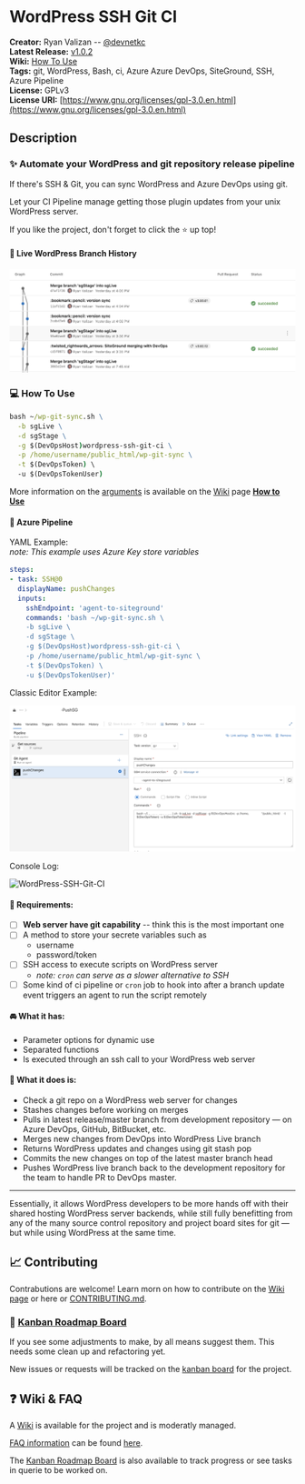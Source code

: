 # WordPress SSH Git CI

**Creator:** Ryan Valizan -- [@devnetkc](https://github.com/devnetkc)  
**Latest Release:** [v1.0.2](https://github.com/devnetkc/wordpress-ssh-git-ci/releases/tag/v1.0.2)  
**Wiki:** [How To Use](https://github.com/devnetkc/wordpress-ssh-git-ci/wiki)  
**Tags:** git, WordPress, Bash, ci, Azure Azure DevOps, SiteGround, SSH, Azure Pipeline  
**License:** GPLv3  
**License URI:** [https://www.gnu.org/licenses/gpl-3.0.en.html](https://www.gnu.org/licenses/gpl-3.0.en.html)  

## Description

### ✨ Automate your WordPress and git repository release pipeline

If there's SSH & Git, you can sync WordPress and Azure DevOps using git.

Let your CI Pipeline manage getting those plugin updates from your unix WordPress server.  

If you like the project, don't forget to click the ⭐ up top!

#### 🔴 Live WordPress Branch History

![AzureHistory](https://raw.githubusercontent.com/devnetkc/readme-assets/master/Images/WordPress-commit-history.png)

### 💻 How To Use

````cmd
bash ~/wp-git-sync.sh \
  -b sgLive \
  -d sgStage \
  -g $(DevOpsHost)wordpress-ssh-git-ci \
  -p /home/username/public_html/wp-git-sync \
  -t $(DevOpsToken) \
  -u $(DevOpsTokenUser)
````

More information on the [arguments](https://github.com/devnetkc/wordpress-ssh-git-ci/wiki/How-To-Use#arguments) is available on the [Wiki](https://github.com/devnetkc/wordpress-ssh-git-ci/wiki) page [__How to Use__](https://github.com/devnetkc/wordpress-ssh-git-ci/wiki/How-To-Use)

#### 🔧 Azure Pipeline

YAML Example:  
*note: This example uses Azure Key store variables*

````yaml
steps:
- task: SSH@0
  displayName: pushChanges
  inputs:
    sshEndpoint: 'agent-to-siteground'
    commands: 'bash ~/wp-git-sync.sh \
    -b sgLive \
    -d sgStage \
    -g $(DevOpsHost)wordpress-ssh-git-ci \
    -p /home/username/public_html/wp-git-sync \
    -t $(DevOpsToken) \
    -u $(DevOpsTokenUser)'
````

Classic Editor Example:

![PipelineScreen](https://raw.githubusercontent.com/devnetkc/readme-assets/master/Images/Azure-Pipeline-Example.png)

Console Log:

![WordPress-SSH-Git-CI](https://user-images.githubusercontent.com/26221344/91645717-0eae4d80-ea0d-11ea-81d9-b1e072766767.png)

<!-- markdownlint-disable -->
#### 🔲 Requirements:
<!-- markdownlint-restore -->

- [ ] **Web server have git capability** -- think this is the most important one
- [ ] A method to store your secrete variables such as
  - username
  - password/token
- [ ] SSH access to execute scripts on WordPress server
  - *note: `cron` can serve as a slower alternative to SSH*
- [ ] Some kind of ci pipeline or `cron` job to hook into after a branch update event triggers an agent to run the script remotely

<!-- markdownlint-disable -->
#### 🚘 What it has:
<!-- markdownlint-restore -->

- Parameter options for dynamic use
- Separated functions
- Is executed through an ssh call to your WordPress web server

<!-- markdownlint-disable -->
#### 🚗 What it does is:
<!-- markdownlint-restore -->

- Check a git repo on a WordPress web server for changes
- Stashes changes before working on merges
- Pulls in latest release/master branch from development repository — on Azure DevOps, GitHub, BitBucket, etc.
- Merges new changes from DevOps into WordPress Live branch
- Returns WordPress updates and changes using git stash pop
- Commits the new changes on top of the latest master branch head
- Pushes WordPress live branch back to the development repository for the team to handle PR to DevOps master.

---

Essentially, it allows WordPress developers to be more hands off with their shared hosting WordPress server backends, while still fully benefitting from any of the many source control repository and project board sites for git — but while using WordPress at the same time.

## 📈 Contributing

Contrabutions are welcome! Learn morn on how to contribute on the [Wiki page](https://github.com/devnetkc/wordpress-ssh-git-ci/wiki/Contributing) or here or [CONTRIBUTING.md](https://github.com/devnetkc/wordpress-ssh-git-ci/blob/master/CONTRIBUTING.md).

### 📌 [Kanban Roadmap Board](https://github.com/devnetkc/wordpress-ssh-git-ci/projects/1)

If you see some adjustments to make, by all means suggest them.  This needs some clean up and refactoring yet.

New issues or requests will be tracked on the [kanban board](https://github.com/devnetkc/wordpress-ssh-git-ci/projects/1) for the project.

## ❓ Wiki & FAQ

A [Wiki](https://github.com/devnetkc/wordpress-ssh-git-ci/wiki/) is available for the project and is moderatly managed.

[FAQ information](https://github.com/devnetkc/wordpress-ssh-git-ci/wiki/FAQ) can be found [here](https://github.com/devnetkc/wordpress-ssh-git-ci/wiki/FAQ).

The [Kanban Roadmap Board](https://github.com/devnetkc/wordpress-ssh-git-ci/projects/1) is also available to track progress or see tasks in querie to be worked on.

